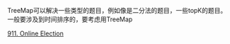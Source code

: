 TreeMap可以解决一些类型的题目，例如像是二分法的题目，一些topK的题目。一般要涉及到时间排序的，要考虑用TreeMap

[911. Online Election](https://github.com/qwang6/Leetcoder/tree/master/TreeMap/911.%20Online%20Election)
